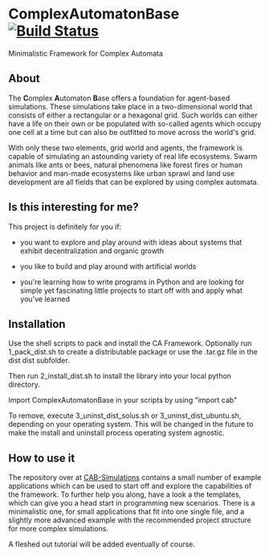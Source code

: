 # ComplexAutomatonBase [![Build Status](https://travis-ci.org/travis-ci/travis-web.svg?branch=master)](https://travis-ci.org/travis-ci/travis-web)
Minimalistic Framework for Complex Automata

## About

The **C**omplex **A**utomaton **B**ase offers a foundation for agent-based simulations.
These simulations take place in a two-dimensional world that consists of either
a rectangular or a hexagonal grid. Such worlds can either have a life on their
own or be populated with so-called agents which occupy one cell at a time but
can also be outfitted to move across the world's grid.

With only these two elements, grid world and agents, the framework is capable
of simulating an astounding variety of real life ecosystems. Swarm animals like
ants or bees, natural phenomena like forest fires or human behavior and man-made
ecosystems like urban sprawl and land use development are all fields that can be
explored by using complex automata.


## Is this interesting for me?

This project is definitely for you if:

* you want to explore and play around with ideas about systems that exhibit decentralization
and organic growth

* you like to build and play around with artificial worlds

* you're learning how to write programs in Python and are looking for simple
yet fascinating little projects to start off with and apply what you've learned

## Installation

Use the shell scripts to pack and install the CA Framework.
Optionally run 1_pack_dist.sh to create a distributable package or use the
.tar.gz file in the dist dist subfolder.

Then run 2_install_dist.sh to install the library into your local python directory.

Import ComplexAutomatonBase in your scripts by using "import cab"

To remove, execute 3_uninst_dist_solus.sh or 3_uninst_dist_ubuntu.sh, depending on your operating system.
This will be changed in the future to make the install and uninstall process operating system agnostic.

## How to use it

The repository over at [CAB-Simulations](https://github.com/micutio/CAB_Simulations)
contains a small number of example applications which can be used to start off
and explore the capabilities of the framework. To further help you along, have
a look a the templates, which can give you a head start in programming new
scenarios. There is a minimalistic one, for small applications that fit into
one single file, and a slightly more advanced example with the recommended
project structure for more complex simulations.

A fleshed out tutorial will be added eventually of course.
